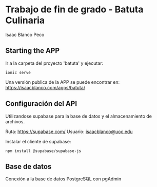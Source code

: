 # Trabajo de fin de grado - Batuta Culinaria

Isaac Blanco Peco

## Starting the APP

Ir a la carpeta del proyecto 'batuta' y ejecutar:

```
ionic serve
```

Una versión publica de la APP se puede encontrar en: https://isaacblanco.com/apps/batuta/

## Configuración del API

Utilizandose supabase para la base de datos y el almacenamiento de archivos.

Ruta: https://supabase.com/
Usuario: isaacblanco@uoc.edu

Instalar el cliente de supabase:

```
npm install @supabase/supabase-js
```

## Base de datos

Conexión a la base de datos PostgreSQL con pgAdmin
